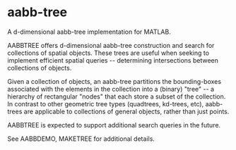 aabb-tree
=========

A d-dimensional aabb-tree implementation for MATLAB.

AABBTREE offers d-dimensional aabb-tree construction and search for collections of spatial objects. These trees are useful when seeking to implement efficient spatial queries -- determining intersections between collections of objects.

Given a collection of objects, an aabb-tree partitions the bounding-boxes associated with the elements in the collection into a (binary) "tree" -- a hierarchy of rectangular "nodes" that each store a subset of the collection. In contrast to other geometric tree types (quadtrees, kd-trees, etc), aabb-trees are applicable to collections of general objects, rather than just points.

AABBTREE is expected to support additional search queries in the future.

See AABBDEMO, MAKETREE for additional details.
